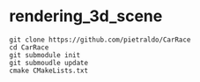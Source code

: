 ﻿# rendering_3d_scene


```
git clone https://github.com/pietraldo/CarRace
cd CarRace
git submodule init
git submoudle update
cmake CMakeLists.txt
```
